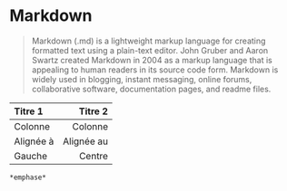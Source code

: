 # Markdown #

> Markdown (.md) is a lightweight markup language for creating formatted text using a plain-text editor. John Gruber and
Aaron Swartz created Markdown in 2004 as a markup language that is appealing to human readers in its source code form.
Markdown is widely used in blogging, instant messaging, online forums, collaborative software, documentation pages, and readme files.

| Titre 1       |     Titre 2     |
| :------------ | --------------: |
| Colonne       |     Colonne     |
| Alignée à     |   Alignée au    |
| Gauche        |     Centre      |

`*emphase*`

